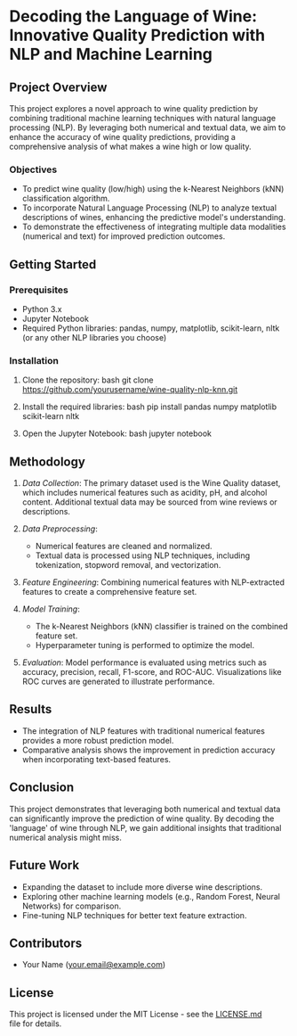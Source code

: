 # Decoding the Language of Wine: Innovative Quality Prediction with NLP and Machine Learning

## Project Overview

This project explores a novel approach to wine quality prediction by combining traditional machine learning techniques with natural language processing (NLP). By leveraging both numerical and textual data, we aim to enhance the accuracy of wine quality predictions, providing a comprehensive analysis of what makes a wine high or low quality.

### Objectives

- To predict wine quality (low/high) using the k-Nearest Neighbors (kNN) classification algorithm.
- To incorporate Natural Language Processing (NLP) to analyze textual descriptions of wines, enhancing the predictive model's understanding.
- To demonstrate the effectiveness of integrating multiple data modalities (numerical and text) for improved prediction outcomes.

## Getting Started

### Prerequisites

- Python 3.x
- Jupyter Notebook
- Required Python libraries: pandas, numpy, matplotlib, scikit-learn, nltk (or any other NLP libraries you choose)

### Installation

1. Clone the repository:
    bash
    git clone https://github.com/yourusername/wine-quality-nlp-knn.git
    

2. Install the required libraries:
    bash
    pip install pandas numpy matplotlib scikit-learn nltk
    

3. Open the Jupyter Notebook:
    bash
    jupyter notebook
    

## Methodology

1. *Data Collection*: The primary dataset used is the Wine Quality dataset, which includes numerical features such as acidity, pH, and alcohol content. Additional textual data may be sourced from wine reviews or descriptions.

2. *Data Preprocessing*: 
   - Numerical features are cleaned and normalized.
   - Textual data is processed using NLP techniques, including tokenization, stopword removal, and vectorization.

3. *Feature Engineering*: Combining numerical features with NLP-extracted features to create a comprehensive feature set.

4. *Model Training*: 
   - The k-Nearest Neighbors (kNN) classifier is trained on the combined feature set.
   - Hyperparameter tuning is performed to optimize the model.

5. *Evaluation*: Model performance is evaluated using metrics such as accuracy, precision, recall, F1-score, and ROC-AUC. Visualizations like ROC curves are generated to illustrate performance.

## Results

- The integration of NLP features with traditional numerical features provides a more robust prediction model.
- Comparative analysis shows the improvement in prediction accuracy when incorporating text-based features.

## Conclusion

This project demonstrates that leveraging both numerical and textual data can significantly improve the prediction of wine quality. By decoding the 'language' of wine through NLP, we gain additional insights that traditional numerical analysis might miss.

## Future Work

- Expanding the dataset to include more diverse wine descriptions.
- Exploring other machine learning models (e.g., Random Forest, Neural Networks) for comparison.
- Fine-tuning NLP techniques for better text feature extraction.

## Contributors

- Your Name (your.email@example.com)

## License

This project is licensed under the MIT License - see the [LICENSE.md](LICENSE.md) file for details.
